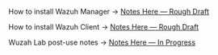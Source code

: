 How to install Wazuh Manager → [Notes Here — Rough Draft](/notes/expanded/cyber_tools/wazuh/Wazuh_Manager_Install.md)

How to install Wazuh Client → [Notes Here — Rough Draft](/notes/expanded/cyber_tools/wazuh/Wazuh_Client_Install.md)

Wuzah Lab post-use notes → [Notes Here — In Progress](/notes/expanded/cyber_tools/wazuh/Wuzah_How_To.md)
